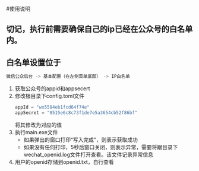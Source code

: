 #使用说明

## 切记，执行前需要确保自己的ip已经在公众号的白名单内。
## 白名单设置位于 
```go
微信公众后台 -> 基本配置（在左侧菜单底部） -> IP白名单
```
1. 获取公众号的appid和appsecert
2. 修改根目录下config.toml文件
    ```go
    appId = "wx5584eb1fcd64f74e"
    appSecret = "8515e6c8c73f1de7e5a3654cb52f86bf"
    ```
   将其修改为对应的值
3. 执行main.exe文件
    - 如果弹出的窗口打印“写入完成”，则表示获取成功
    - 如果没有任何打印，5秒后窗口关闭，则表示异常，需要将跟目录下wechat_openid.log文件打开查看。该文件记录异常信息
4. 用户的openid存储到openid.txt，自行查看